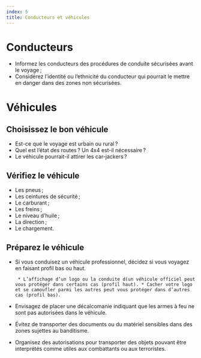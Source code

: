 ```yaml
---
index: 5
title: Conducteurs et véhicules
---
```

# Conducteurs

*   Informez les conducteurs des procédures de conduite sécurisées avant le voyage ;
*   Considérez l’identité ou l’ethnicité du conducteur qui pourrait le mettre en danger dans des zones non sécurisées.

# Véhicules

## Choisissez le bon véhicule

*   Est-ce que le voyage est urbain ou rural ?
*   Quel est l’état des routes ? Un 4x4 est-il nécessaire ?
*   Le véhicule pourrait-il attirer les car-jackers ?

## Vérifiez le véhicule

*   Les pneus ;
*   Les ceintures de sécurité ;
*   Le carburant ;
*   Les freins ;
*   Le niveau d’huile ;
*   La direction ;
*   Le chargement.

## Préparez le véhicule

*   Si vous conduisez un véhicule professionnel, décidez si vous voyagez en faisant profil bas ou haut.

         * L’affichage d’un logo ou la conduite d(un véhicule officiel peut vous protéger dans certains cas (profil haut). * Cacher votre logo et se camoufler parmi les autres peut vous protéger dans d’autres cas (profil bas).

*   Envisagez de placer une décalcomanie indiquant que les armes à feu ne sont pas autorisées dans le véhicule.

*   Évitez de transporter des documents ou du matériel sensibles dans des zones sujettes au banditisme.

*   Organisez des autorisations pour transporter des objets pouvant être interprétés comme utiles aux combattants ou aux terroristes.